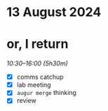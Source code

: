 # 13 August 2024
# or, I return

_10:30–16:00 (5h30m)_

- [x] comms catchup
- [x] lab meeting
- [x] `augur merge` thinking
- [x] review
